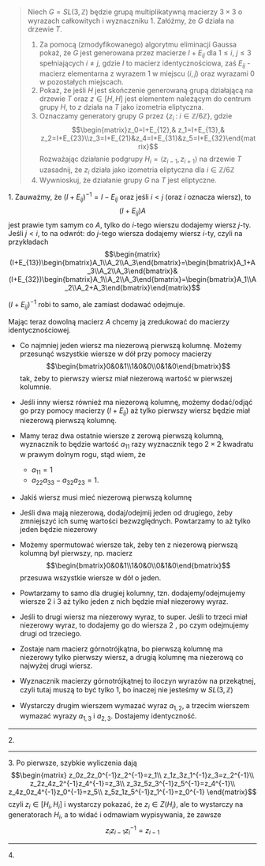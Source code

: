 > Niech $G=SL(3, \mathbb{Z})$ będzie grupą multiplikatywną macierzy $3\times 3$ o wyrazach całkowitych i wyznaczniku $1$. Załóżmy, że $G$ działa na drzewie $T$. 
> 1. Za pomocą (zmodyfikowanego) algorytmu eliminacji Gaussa pokaż, że $G$ jest generowana przez macierze $I+E_{ij}$ dla $1\leq i$, $j\leq3$ spełniających $i\neq j$, gdzie $I$ to macierz identycznościowa, zaś $E_{ij}$ - macierz elementarna z wyrazem $1$ w miejscu $(i,j)$ oraz wyrazami $0$ w pozostałych miejscach.
> 2. Pokaż, że jeśli $H$ jest skończenie generowaną grupą działającą na drzewie $T$ oraz $z\in[H,H]$ jest elementem należącym do centrum grupy $H$, to $z$ działa na $T$ jako izometria eliptyczna.
> 3. Oznaczamy generatory grupy $G$ przez $\{z_i\;:\;i\in\mathbb{Z}/6\mathbb{Z}\}$, gdzie 
>    $$\begin{matrix}z_0=I+E_{12},& z_1=I+E_{13},& z_2=I+E_{23}\\z_3=I+E_{21}&z_4=I+E_{31}&z_5=I+E_{32}\end{matrix}$$
>    Rozważając działanie podgrupy $H_i=\langle z_{i-1},z_{i+1}\rangle$ na drzewie $T$ uzasadnij, że $z_i$ działa jako izometria eliptyczna dla $i\in\mathbb{Z}/6\mathbb{Z}$
> 4. Wywnioskuj, że działanie grupy $G$ na $T$ jest eliptyczne.

1\. 
Zauważmy, że $(I+E_{ij})^{-1}=I-E_{ij}$ oraz jeśli $i<j$ (oraz $i$ oznacza wiersz), to 
$$(I+E_{ij})A$$
jest prawie tym samym co $A$, tylko do $i$-tego wierszu dodajemy wiersz $j$-ty. Jeśli $j<i$, to na odwrót: do $j$-tego wiersza dodajemy wiersz $i$-ty, czyli na przykładach
$$\begin{matrix}(I+E_{13})\begin{bmatrix}A_1\\A_2\\A_3\end{bmatrix}=\begin{bmatrix}A_1+A_3\\A_2\\A_3\end{bmatrix}&(I+E_{32})\begin{bmatrix}A_1\\A_2\\A_3\end{bmatrix}=\begin{bmatrix}A_1\\A_2\\A_2+A_3\end{bmatrix}\end{matrix}$$

$(I+E_{ij})^{-1}$ robi to samo, ale zamiast dodawać odejmuje.

Mając teraz dowolną macierz $A$ chcemy ją zredukować do macierzy identycznościowej.
- Co najmniej jeden wiersz ma niezerową pierwszą kolumnę. Możemy przesunąć wszystkie wiersze w dół przy pomocy macierzy
  $$\begin{bmatrix}0&0&1\\1&0&0\\0&1&0\end{bmatrix}$$
  tak, żeby to pierwszy wiersz miał niezerową wartość w pierwszej kolumnie.
- Jeśli inny wiersz również ma niezerową kolumnę, możemy dodać/odjąć go przy pomocy macierzy $(I+E_{ij})$ aż tylko pierwszy wiersz będzie miał niezerową pierwszą kolumnę.
- Mamy teraz dwa ostatnie wiersze z zerową pierwszą kolumną, wyznacznik to będzie wartość $a_{11}$ razy wyznacznik tego $2\times 2$ kwadratu w prawym dolnym rogu, stąd wiem, że
	- $a_{11}=1$
	- $a_{22}a_{33}-a_{32}a_{23}=1$.


- Jakiś wiersz musi mieć niezerową pierwszą kolumnę
- Jeśli dwa mają niezerową, dodaj/odejmij jeden od drugiego, żeby zmniejszyć ich sumę wartości bezwzględnych. Powtarzamy to aż tylko jeden będzie niezerowy
- Możemy spermutować wiersze tak, żeby ten z niezerową pierwszą kolumną był pierwszy, np. macierz
  $$\begin{bmatrix}0&0&1\\1&0&0\\0&1&0\end{bmatrix}$$
  przesuwa wszystkie wiersze w dół o jeden.
- Powtarzamy to samo dla drugiej kolumny, tzn. dodajemy/odejmujemy wiersze $2$ i $3$ aż tylko jeden z nich będzie miał niezerowy wyraz.
- Jeśli to drugi wiersz ma niezerowy wyraz, to super.  Jeśli to trzeci miał niezerowy wyraz, to dodajemy go do wiersza $2$ , po czym odejmujemy drugi od trzeciego.
- Zostaje nam macierz górnotrójkątna, bo pierwszą kolumnę ma niezerowy tylko pierwszy wiersz, a drugią kolumnę ma niezerową co najwyżej drugi wiersz.
- Wyznacznik macierzy górnotrójkątnej to iloczyn wyrazów na przekątnej, czyli tutaj muszą to być tylko $1$, bo inaczej nie jesteśmy w $SL(3, \mathbb{Z})$
- Wystarczy drugim wierszem wymazać wyraz $a_{1,2}$, a trzecim wierszem wymazać wyrazy $a_{1,3}$ i $a_{2,3}$.
Dostajemy identyczność.

--- 

2\. 

---

3\. 
Po pierwsze, szybkie wyliczenia dają
$$\begin{matrix}
z_0z_2z_0^{-1}z_2^{-1}=z_1\\ 
z_1z_3z_1^{-1}z_3=z_2^{-1}\\ 
z_2z_4z_2^{-1}z_4^{-1}=z_3\\ 
z_3z_5z_3^{-1}z_5^{-1}=z_4^{-1}\\
z_4z_0z_4^{-1}z_0^{-1}=z_5\\ 
z_5z_1z_5^{-1}z_1^{-1}=z_0^{-1}
\end{matrix}$$
czyli $z_i\in [H_i, H_i]$ i wystarczy pokazać, że $z_i\in Z(H_i)$, ale to wystarczy na generatorach $H_i$, a to widać i odmawiam wypisywania, że zawsze
$$z_iz_{i-1}z_i^{-1}=z_{i-1}$$


---

4\.



